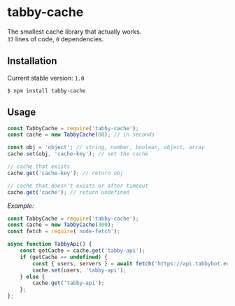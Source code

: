 # tabby-cache
The smallest cache library that actually works.\
`37` lines of code, `0` dependencies.

## Installation

Current stable version: `1.0`

```
$ npm install tabby-cache
```

## Usage

```js
const TabbyCache = require('tabby-cache');
const cache = new TabbyCache(60); // in seconds

const obj = 'object'; // string, number, boolean, object, array
cache.set(obj, 'cache-key'); // set the cache

// cache that exists
cache.get('cache-key'); // return obj

// cache that doesn't exists or after timeout
cache.get('cache'); // return undefined
```

*Example:*
```js
const TabbyCache = require('tabby-cache');
const cache = new TabbyCache(300);
const fetch = require('node-fetch');

async function TabbyApi() {
    const getCache = cache.get('tabby-api');
    if (getCache == undefined) {
        const { users, servers } = await fetch('https://api.tabbybot.eu/').then(res => res.json());
        cache.set(users, 'tabby-api');
    } else {
        cache.get('tabby-api');
    };
};
```
